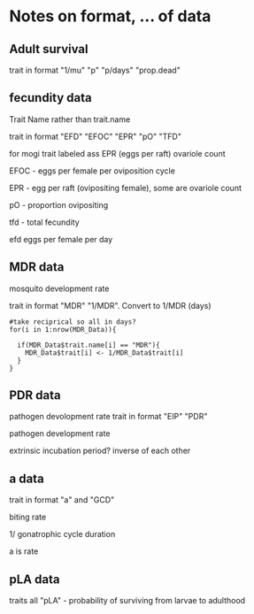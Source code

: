# Notes on format, ... of data 


## Adult survival 
trait in format "1/mu"      "p"         "p/days"    "prop.dead"

## fecundity data
Trait Name rather than trait.name 

trait in format "EFD"  "EFOC" "EPR"  "pO"   "TFD" 

for mogi trait labeled ass EPR (eggs per raft) ovariole count 

EFOC - eggs per female per oviposition cycle 

EPR - egg per raft (ovipositing female), some are ovariole count

pO - proportion ovipositing	

tfd - total fecundity 

efd eggs per female per day 

## MDR data
mosquito development rate

trait in format "MDR"  "1/MDR". Convert to 1/MDR (days)

```
#take reciprical so all in days?
for(i in 1:nrow(MDR_Data)){
  
  if(MDR_Data$trait.name[i] == "MDR"){
    MDR_Data$trait[i] <- 1/MDR_Data$trait[i]
  }
}
```

## PDR data
pathogen devolopment rate
trait in format "EIP"  "PDR"

pathogen development rate

extrinsic incubation period?
inverse of each other 

## a data
trait in format "a" and "GCD" 

biting rate

1/ gonatrophic cycle duration

a is rate 

## pLA data
traits all "pLA" - 
probability of surviving from larvae to adulthood